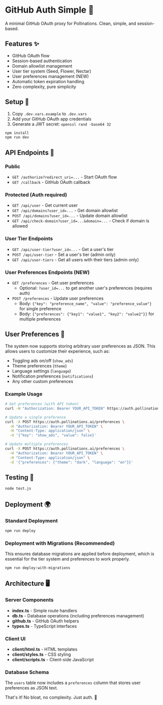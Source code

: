 # GitHub Auth Simple 🔐

A minimal GitHub OAuth proxy for Pollinations. Clean, simple, and session-based.

## Features ✨

- GitHub OAuth flow
- Session-based authentication
- Domain allowlist management
- User tier system (Seed, Flower, Nectar)
- User preferences management (NEW)
- Automatic token expiration handling
- Zero complexity, pure simplicity

## Setup 🚀

1. Copy `.dev.vars.example` to `.dev.vars`
2. Add your GitHub OAuth app credentials
3. Generate a JWT secret: `openssl rand -base64 32`

```bash
npm install
npm run dev
```

## API Endpoints 📡

### Public
- `GET /authorize?redirect_uri=...` - Start OAuth flow
- `GET /callback` - GitHub OAuth callback

### Protected (Auth required)
- `GET /api/user` - Get current user
- `GET /api/domains?user_id=...` - Get domain allowlist
- `POST /api/domains?user_id=...` - Update domain allowlist
- `GET /api/check-domain?user_id=...&domain=...` - Check if domain is allowed

### User Tier Endpoints
- `GET /api/user-tier?user_id=...` - Get a user's tier
- `POST /api/user-tier` - Set a user's tier (admin only)
- `GET /api/user-tiers` - Get all users with their tiers (admin only)

### User Preferences Endpoints (NEW)
- `GET /preferences` - Get user preferences
  - Optional: `?user_id=...` to get another user's preferences (requires auth)
- `POST /preferences` - Update user preferences
  - Body: `{"key": "preference_name", "value": "preference_value"}` for single preference
  - Body: `{"preferences": {"key1": "value1", "key2": "value2"}}` for multiple preferences

## User Preferences 🎨

The system now supports storing arbitrary user preferences as JSON. This allows users to customize their experience, such as:
- Toggling ads on/off (`show_ads`)
- Theme preferences (`theme`)
- Language settings (`language`)
- Notification preferences (`notifications`)
- Any other custom preferences

### Example Usage

```bash
# Get preferences (with API token)
curl -H "Authorization: Bearer YOUR_API_TOKEN" https://auth.pollinations.ai/preferences

# Update a single preference
curl -X POST https://auth.pollinations.ai/preferences \
  -H "Authorization: Bearer YOUR_API_TOKEN" \
  -H "Content-Type: application/json" \
  -d '{"key": "show_ads", "value": false}'

# Update multiple preferences
curl -X POST https://auth.pollinations.ai/preferences \
  -H "Authorization: Bearer YOUR_API_TOKEN" \
  -H "Content-Type: application/json" \
  -d '{"preferences": {"theme": "dark", "language": "en"}}'
```

## Testing 🧪

```bash
node test.js
```

## Deployment 🌍

### Standard Deployment
```bash
npm run deploy
```

### Deployment with Migrations (Recommended)
This ensures database migrations are applied before deployment, which is essential for the tier system and preferences to work properly.

```bash
npm run deploy:with-migrations
```

## Architecture 🖥️

### Server Components
- **index.ts** - Simple route handlers
- **db.ts** - Database operations (including preferences management)
- **github.ts** - GitHub OAuth helpers
- **types.ts** - TypeScript interfaces

### Client UI
- **client/html.ts** - HTML templates
- **client/styles.ts** - CSS styling
- **client/scripts.ts** - Client-side JavaScript

### Database Schema
The `users` table now includes a `preferences` column that stores user preferences as JSON text.

That's it! No bloat, no complexity. Just auth. 🎯
